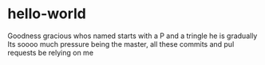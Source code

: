 # hello-world

Goodness gracious whos named starts with a P and a tringle he is gradually
Its soooo much pressure being the master, all these commits and pul requests be relying on me
